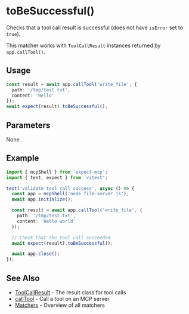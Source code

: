# toBeSuccessful()

Checks that a tool call result is successful (does not have `isError` set to `true`).

This matcher works with `ToolCallResult` instances returned by `app.callTool()`.

## Usage

```ts
const result = await app.callTool('write_file', {
  path: '/tmp/test.txt',
  content: 'Hello'
});
await expect(result).toBeSuccessful();
```

## Parameters

None

## Example

```ts
import { mcpShell } from 'expect-mcp';
import { test, expect } from 'vitest';

test('validate tool call success', async () => {
  const app = mcpShell('node file-server.js');
  await app.initialize();

  const result = await app.callTool('write_file', {
    path: '/tmp/test.txt',
    content: 'Hello world'
  });

  // Check that the tool call succeeded
  await expect(result).toBeSuccessful();

  await app.close();
});
```

## See Also

- [ToolCallResult](ToolCallResult) - The result class for tool calls
- [callTool](callTool) - Call a tool on an MCP server
- [Matchers](matchers) - Overview of all matchers
